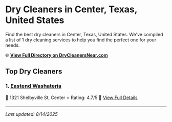 # Dry Cleaners in Center, Texas, United States

Find the best dry cleaners in Center, Texas, United States. We've compiled a list of 1 dry cleaning services to help you find the perfect one for your needs.

🌐 **[View Full Directory on DryCleanersNear.com](https://drycleanersnear.com/city/US/Texas/Center)**

## Top Dry Cleaners

### 1. [Eastend Washateria](https://drycleanersnear.com/dryCleaner/6869d8a5c7dd3153c241f3a1/eastend-washateria)
📍 1321 Shelbyville St, Center
⭐ Rating: 4.7/5
🔗 [View Full Details](https://drycleanersnear.com/dryCleaner/6869d8a5c7dd3153c241f3a1/eastend-washateria)


---

*Last updated: 8/14/2025*
